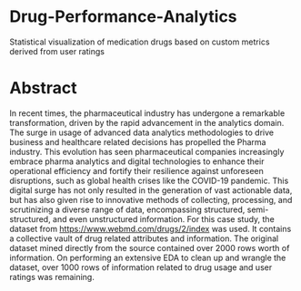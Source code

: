 # Drug-Performance-Analytics
Statistical visualization of medication drugs based on custom metrics derived from user ratings

# Abstract
In recent times, the pharmaceutical industry has undergone a remarkable transformation, driven by the rapid advancement in the analytics domain. The surge in usage of advanced data analytics methodologies to drive business and healthcare related decisions has propelled the Pharma industry. This evolution has seen pharmaceutical companies increasingly embrace pharma analytics and digital technologies to enhance their operational efficiency and fortify their resilience against unforeseen disruptions, such as global health crises like the COVID-19 pandemic. This digital surge has not only resulted in the generation of vast actionable data, but has also given rise to innovative methods of collecting, processing, and scrutinizing a diverse range of data, encompassing structured, semi-structured, and even unstructured information. For this case study, the dataset from https://www.webmd.com/drugs/2/index was used. It contains a collective vault of drug related attributes and information. The original dataset mined directly from the source contained over 2000 rows worth of information. On performing an extensive EDA to clean up and wrangle the dataset, over 1000 rows of information related to drug usage and user ratings was remaining.
